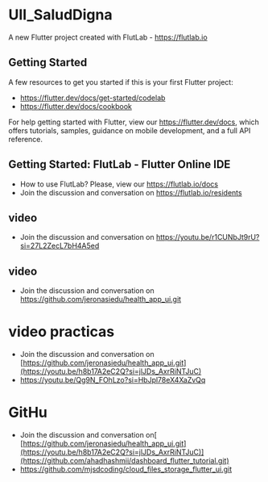 # UII_SaludDigna

A new Flutter project created with FlutLab - https://flutlab.io

## Getting Started

A few resources to get you started if this is your first Flutter project:

- https://flutter.dev/docs/get-started/codelab
- https://flutter.dev/docs/cookbook

For help getting started with Flutter, view our
https://flutter.dev/docs, which offers tutorials,
samples, guidance on mobile development, and a full API reference.

## Getting Started: FlutLab - Flutter Online IDE

- How to use FlutLab? Please, view our https://flutlab.io/docs
- Join the discussion and conversation on https://flutlab.io/residents

## video
- Join the discussion and conversation on https://youtu.be/r1CUNbJt9rU?si=27L2ZecL7bH4A5ed

## video
- Join the discussion and conversation on https://github.com/jeronasiedu/health_app_ui.git

# video practicas
- Join the discussion and conversation on [https://github.com/jeronasiedu/health_app_ui.git](https://youtu.be/h8b17A2eC2Q?si=jlJDs_AxrRiNTJuC)
- https://youtu.be/Qg9N_FOhLzo?si=HbJpl78eX4XaZvQq

# GitHu
- Join the discussion and conversation on[ [https://github.com/jeronasiedu/health_app_ui.git](https://youtu.be/h8b17A2eC2Q?si=jlJDs_AxrRiNTJuC)](https://github.com/ahadhashmii/dashboard_flutter_tutorial.git)
- https://github.com/mjsdcoding/cloud_files_storage_flutter_ui.git
